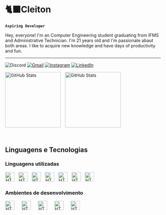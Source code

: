 # 🐈‍⬛Cleiton

**`Aspiring Developer`**

Hey, everyone! I'm an Computer Engineering student graduating from IFMS and Administrative Technician. I'm 21 years old and I'm passionate abaut both areas. I like to acquire new knowledge and have days of productivity and fun.

---
![Discord](https://img.shields.io/badge/Discord-%235865F2.svg?style=for-the-badge&logo=discord&logoColor=white)
[![Gmail](https://img.shields.io/badge/Gmail-D14836?style=for-the-badge&logo=gmail&logoColor=white)](https://mail.google.com/mail/?view=cm&fs=1&to=cleitonguilhermite@gmail.com&su=Assunto&body=Texto+da+mensagem)
[![Instagram](https://img.shields.io/badge/Instagram-%23E4405F.svg?style=for-the-badge&logo=Instagram&logoColor=white)](https://www.instagram.com/call_me_ton21/)
[![LinkedIn](https://img.shields.io/badge/linkedin-%230077B5.svg?style=for-the-badge&logo=linkedin&logoColor=white)](https://www.linkedin.com/in/cleiton-da-silva-guilhermite-8047bb292/)

<p>
    <img 
        align="Center" 
        alt="GitHub Stats" 
        height="180" 
        style="padding-right: 10px;" 
        src="https://github-readme-stats.vercel.app/api?username=Draky-Rollgard&show_icons=true&theme=merko&include_all_commits=true&locale=pt-br" 
    />
    <img 
    align="Center" 
    alt="GitHub Stats" 
    height="180" 
    src="https://github-readme-stats.vercel.app/api/top-langs/?username=Draky-Rollgard&theme=merko&layout=compact&custom_title=Tecnologias&langs_count=9" 
    />
<p>
<br/>

## Linguagens e Tecnologias

### Linguagens utilizadas

<img 
    align="left" 
    alt="HTML"
    title="HTML" 
    width="30px" 
    style="padding-right: 10px;" 
    src="https://cdn.jsdelivr.net/gh/devicons/devicon@latest/icons/c/c-original.svg" 
/>

<img
    align="left" 
    alt="HTML"
    title="HTML" 
    width="30px" 
    style="padding-right: 10px;"
    src="https://cdn.jsdelivr.net/gh/devicons/devicon@latest/icons/python/python-original.svg" />
          
<img
    align="left" 
    alt="HTML"
    title="HTML" 
    width="30px" 
    style="padding-right: 10px;"
    src="https://cdn.jsdelivr.net/gh/devicons/devicon@latest/icons/javascript/javascript-original.svg" />
          
<img 
    align="left" 
    alt="HTML"
    title="HTML" 
    width="30px" 
    style="padding-right: 10px;"
    src="https://cdn.jsdelivr.net/gh/devicons/devicon@latest/icons/html5/html5-original.svg" />
                   
<img 
    align="left" 
    alt="HTML"
    title="HTML" 
    width="30px" 
    style="padding-right: 10px;"
    src="https://cdn.jsdelivr.net/gh/devicons/devicon@latest/icons/css3/css3-original.svg" />
                   
<img 
    align="left" 
    alt="HTML"
    title="HTML" 
    width="30px" 
    style="padding-right: 10px;"
    src="https://cdn.jsdelivr.net/gh/devicons/devicon@latest/icons/azuresqldatabase/azuresqldatabase-original.svg" />
          
<img 
    align="left" 
    alt="HTML"
    title="HTML" 
    width="30px" 
    style="padding-right: 10px;"
    src="https://cdn.jsdelivr.net/gh/devicons/devicon@latest/icons/bash/bash-original.svg" />
          
<br/>
<br/>

### Ambientes de desenvolvimento

<img 
    align="left" 
    alt="HTML"
    title="HTML" 
    width="30px"
    style="padding-right: 20px;"
    src="https://cdn.jsdelivr.net/gh/devicons/devicon@latest/icons/arduino/arduino-original.svg" />

            
<img 
    align="left" 
    alt="HTML"
    title="HTML" 
    width="30px"
    style="padding-right: 20px;"
    src="https://cdn.jsdelivr.net/gh/devicons/devicon@latest/icons/vim/vim-original.svg" />
          
          
<img
    align="left" 
    alt="HTML"
    title="HTML" 
    width="30px"
    style="padding-right: 20px;"
    src="https://cdn.jsdelivr.net/gh/devicons/devicon@latest/icons/vscode/vscode-original.svg" />

<img
    align="left" 
    alt="HTML"
    title="HTML" 
    width="30px"
    style="padding-right: 20px;"
    src="https://cdn.jsdelivr.net/gh/devicons/devicon@latest/icons/debian/debian-original.svg" 
/>
     
<img
    align="left" 
    alt="HTML"
    title="HTML" 
    width="30px" 
    src="https://cdn.jsdelivr.net/gh/devicons/devicon@latest/icons/windows11/windows11-original.svg" 
/>


